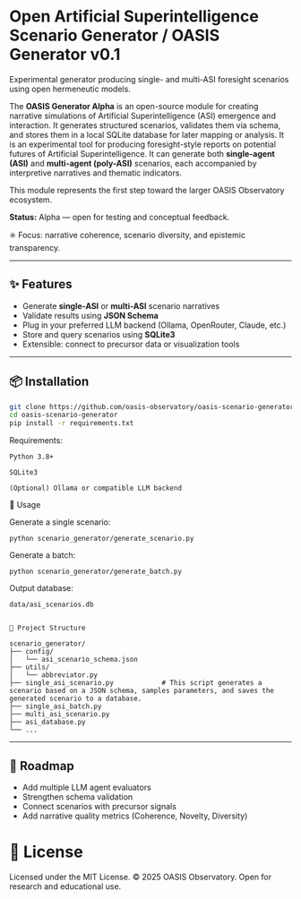 # Open Artificial Superintelligence Scenario Generator / OASIS Generator v0.1
Experimental generator producing single- and multi-ASI foresight scenarios using open hermeneutic models.

The **OASIS Generator Alpha** is an open-source module for creating narrative simulations of Artificial Superintelligence (ASI) emergence and interaction.
It generates structured scenarios, validates them via schema, and stores them in a local SQLite database for later mapping or analysis. 
It is an experimental tool for producing foresight-style reports on potential futures of Artificial Superintelligence.
It can generate both **single-agent (ASI)** and **multi-agent (poly-ASI)** scenarios, each accompanied by interpretive narratives and thematic indicators.

This module represents the first step toward the larger OASIS Observatory ecosystem.

**Status:** Alpha — open for testing and conceptual feedback.

✳️ Focus: narrative coherence, scenario diversity, and epistemic transparency.

---

## ✨ Features

- Generate **single-ASI** or **multi-ASI** scenario narratives
- Validate results using **JSON Schema**
- Plug in your preferred LLM backend (Ollama, OpenRouter, Claude, etc.)
- Store and query scenarios using **SQLite3**
- Extensible: connect to precursor data or visualization tools

---

## 📦 Installation

```bash
git clone https://github.com/oasis-observatory/oasis-scenario-generator.git
cd oasis-scenario-generator
pip install -r requirements.txt

```

Requirements:

    Python 3.8+

    SQLite3

    (Optional) Ollama or compatible LLM backend

🚀 Usage

Generate a single scenario:
```
python scenario_generator/generate_scenario.py
```
Generate a batch:
```
python scenario_generator/generate_batch.py
```
Output database:
```
data/asi_scenarios.db
```
```

📁 Project Structure

scenario_generator/
├── config/
│   └── asi_scenario_schema.json
├── utils/
│   └── abbreviator.py
├── single_asi_scenario.py            # This script generates a scenario based on a JSON schema, samples parameters, and saves the generated scenario to a database.
├── single_asi_batch.py
├── multi_asi_scenario.py
├── asi_database.py
└── ...
```

---

## 🧭 Roadmap

- Add multiple LLM agent evaluators
- Strengthen schema validation
- Connect scenarios with precursor signals
- Add narrative quality metrics (Coherence, Novelty, Diversity)

# 🪪 License

Licensed under the MIT License.
© 2025 OASIS Observatory. Open for research and educational use.
